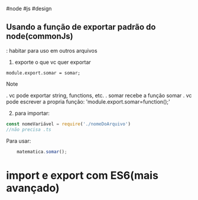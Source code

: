 #node #js #design
## Usando a função  de exportar padrão do node(commonJs)
: habitar para uso em outros arquivos

1. exporte o que vc quer exportar
 
```node
module.export.somar = somar;
```
>[!note]
> . vc pode exportar string, functions, etc.
>. somar recebe a função somar
>. vc pode escrever a propria função:
> 	'module.export.somar=function();'

2. para importar:
 
```js
const nomeVariável = require('./nomeDoArquivo')
//não precisa .ts
```
Para usar:

```js
	matematica.somar();
```

# import e export com ES6(mais avançado)

